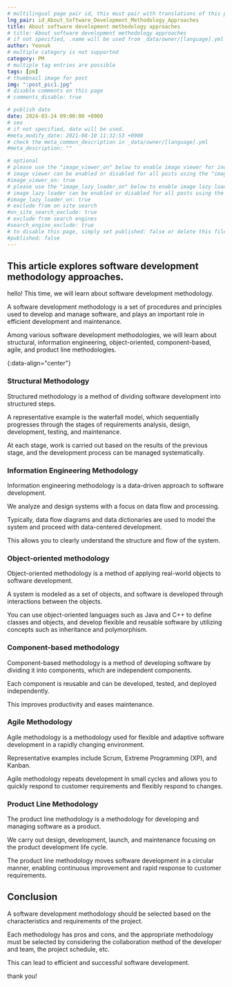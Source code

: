 ```yaml
---
# multilingual page pair id, this must pair with translations of this page. (This name must be unique)
lng_pair: id_About_Software_Development_Methodology_Approaches
title: About software development methodology approaches
# title: About software development methodology approaches
# if not specified, .name will be used from _data/owner/[language].yml
author: Yeonuk
# multiple category is not supported
category: PM
# multiple tag entries are possible
tags: [pm]
# thumbnail image for post
img: ":post_pic1.jpg"
# disable comments on this page
# comments_disable: true

# publish date
date: 2024-03-24 09:00:00 +0900
# seo
# if not specified, date will be used.
#meta_modify_date: 2021-08-10 11:32:53 +0900
# check the meta_common_description in _data/owner/[language].yml
#meta_description: ""

# optional
# please use the "image_viewer_on" below to enable image viewer for individual pages or posts (_posts/ or [language]/_posts folders).
# image viewer can be enabled or disabled for all posts using the "image_viewer_posts: true" setting in _data/conf/main.yml.
#image_viewer_on: true
# please use the "image_lazy_loader_on" below to enable image lazy loader for individual pages or posts (_posts/ or [language]/_posts folders).
# image lazy loader can be enabled or disabled for all posts using the "image_lazy_loader_posts: true" setting in _data/conf/main.yml.
#image_lazy_loader_on: true
# exclude from on site search
#on_site_search_exclude: true
# exclude from search engines
#search_engine_exclude: true
# to disable this page, simply set published: false or delete this file
#published: false
---
```


<!-- outline-start -->

## This article explores software development methodology approaches.

hello! This time, we will learn about software development methodology.

A software development methodology is a set of procedures and principles used to develop and manage software, and plays an important role in efficient development and maintenance.

Among various software development methodologies, we will learn about structural, information engineering, object-oriented, component-based, agile, and product line methodologies.

{:data-align="center"}

<!-- outline-end -->

### Structural Methodology

Structured methodology is a method of dividing software development into structured steps.

A representative example is the waterfall model, which sequentially progresses through the stages of requirements analysis, design, development, testing, and maintenance.

At each stage, work is carried out based on the results of the previous stage, and the development process can be managed systematically.

### Information Engineering Methodology

Information engineering methodology is a data-driven approach to software development.

We analyze and design systems with a focus on data flow and processing.

Typically, data flow diagrams and data dictionaries are used to model the system and proceed with data-centered development.

This allows you to clearly understand the structure and flow of the system.

### Object-oriented methodology

Object-oriented methodology is a method of applying real-world objects to software development.

A system is modeled as a set of objects, and software is developed through interactions between the objects.

You can use object-oriented languages such as Java and C++ to define classes and objects, and develop flexible and reusable software by utilizing concepts such as inheritance and polymorphism.

### Component-based methodology

Component-based methodology is a method of developing software by dividing it into components, which are independent components.

Each component is reusable and can be developed, tested, and deployed independently.

This improves productivity and eases maintenance.

### Agile Methodology

Agile methodology is a methodology used for flexible and adaptive software development in a rapidly changing environment.

Representative examples include Scrum, Extreme Programming (XP), and Kanban.

Agile methodology repeats development in small cycles and allows you to quickly respond to customer requirements and flexibly respond to changes.

### Product Line Methodology

The product line methodology is a methodology for developing and managing software as a product.

We carry out design, development, launch, and maintenance focusing on the product development life cycle.

The product line methodology moves software development in a circular manner, enabling continuous improvement and rapid response to customer requirements.

## Conclusion

A software development methodology should be selected based on the characteristics and requirements of the project.

Each methodology has pros and cons, and the appropriate methodology must be selected by considering the collaboration method of the developer and team, the project schedule, etc.

This can lead to efficient and successful software development.

thank you!
